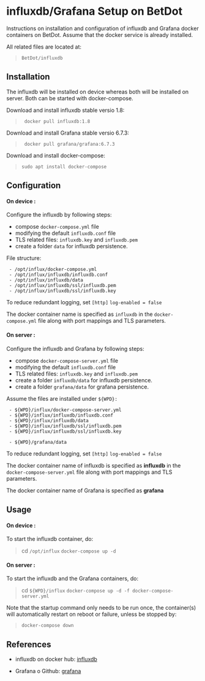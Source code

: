 # influxdb/Grafana Setup on BetDot

Instructions on installation and configuration of influxdb and Grafana docker containers on BetDot.
Assume that the docker service is already installed.

All related files are located at:
> `BetDot/influxdb`

##  Installation

The influxdb will be installed on device whereas both will be installed on server. Both can be started with docker-compose. 

Download and install influxdb stable versio 1.8:
> ` docker pull influxdb:1.8`

Download and install Grafana stable versio 6.7.3:
> ` docker pull grafana/grafana:6.7.3`

Download and install docker-compose: 
> `sudo apt install docker-compose`

##  Configuration

#### On device : 
Configure the influxdb by following steps:
- compose `docker-compose.yml` file  
- modifying the default `influxdb.conf` file
- TLS related files: `influxdb.key` and `influxdb.pem`
- create a folder `data` for influxdb persistence.

File structure:
>
     - /opt/influx/docker-compose.yml
     - /opt/influx/influxdb/influxdb.conf
     - /opt/influx/influxdb/data
     - /opt/influx/influxdb/ssl/influxdb.pem
     - /opt/influx/influxdb/ssl/influxdb.key
     
To reduce redundant logging, set `[http]` `log-enabled = false`

The docker container name is specified as `influxdb` in the `docker-compose.yml` file along with port mappings and TLS parameters.

#### On server : 
Configure the influxdb and Grafana by following steps:
- compose `docker-compose-server.yml` file  
- modifying the default `influxdb.conf` file
- TLS related files: `influxdb.key` and `influxdb.pem`
- create a folder `influxdb/data` for influxdb persistence.
- create a folder `grafana/data` for grafana persistence.

Assume the files are installed under `${WPD}:`

>
     - ${WPD}/influx/docker-compose-server.yml
     - ${WPD}/influx/influxdb/influxdb.conf
     - ${WPD}/influx/influxdb/data
     - ${WPD}/influx/influxdb/ssl/influxdb.pem
     - ${WPD}/influx/influxdb/ssl/influxdb.key

     - ${WPD}/grafana/data
     
To reduce redundant logging, set `[http]` `log-enabled = false`

The docker container name of influxdb is specified as **influxdb** in the `docker-compose-server.yml` file along with port mappings and TLS parameters.

The docker container name of Grafana is specified as **grafana** 

##  Usage

#### On device : 
To start the influxdb container, do:
> cd `/opt/influx`
> `docker-compose up -d`

#### On server : 
To start the influxdb and the Grafana containers, do:
> cd `${WPD}/influx`
> `docker-compose up -d -f docker-compose-server.yml`

Note that the startup command only needs to be run once, the container(s) will automatically restart on reboot or failure, unless be stopped by:
> `docker-compose down`

##  References
- influxdb on docker hub: [influxdb](https://hub.docker.com/_/influxdb)

- Grafana o Github: [grafana](https://github.com/grafana/grafana)
